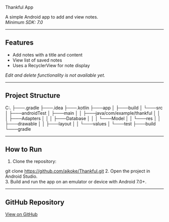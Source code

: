 Thankful App

A simple Android app to add and view notes.  
_Minimum SDK: 7.0_

---

## Features

- Add notes with a title and content
- View list of saved notes
- Uses a RecyclerView for note display

*Edit and delete functionality is not available yet.*

---

## Project Structure

C:.
├───.gradle
├───.idea
├───.kotlin
├───app
│ ├───build
│ └───src
│ ├───androidTest
│ ├───main
│ │ ├───java/com/example/thankful
│ │ │ ├───Adapters
│ │ │ ├───Database
│ │ │ └───Model
│ │ └───res
│ │ ├───drawable
│ │ ├───layout
│ │ └───values
│ └───test
├───build
└───gradle


---

## How to Run

1. Clone the repository:  

git clone https://github.com/ajkoke/Thankful.git
2. Open the project in Android Studio.  
3. Build and run the app on an emulator or device with Android 7.0+.

---

## GitHub Repository

[View on GitHub](https://github.com/ajkoke/Thankful)

